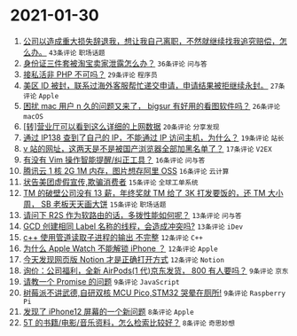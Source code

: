 # 2021-01-30

1. [公司以造成重大损失辞退我，想让我自己离职，不然就继续找我追究赔偿，怎么办。](https://www.v2ex.com/t/749825) `43条评论` `职场话题`
1. [身份证三件套被淘宝卖家泄露怎么办？](https://www.v2ex.com/t/749777) `36条评论` `问与答`
1. [接私活非 PHP 不可吗？](https://www.v2ex.com/t/749820) `29条评论` `程序员`
1. [美区 ID 被封，联系过海外客服帮忙递交申请，申请结果被拒继续永封。](https://www.v2ex.com/t/749778) `27条评论` `Apple`
1. [困扰 mac 用户 n 久的问题又来了， bigsur 有好用的看图软件吗？](https://www.v2ex.com/t/749799) `26条评论` `macOS`
1. [[转]营业厅可以看到这么详细的上网数据](https://www.v2ex.com/t/749810) `20条评论` `分享发现`
1. [通过 IP138 查到了自己的 IP，不能通过 IP 访问主机，为什么？](https://www.v2ex.com/t/749787) `19条评论` `站长`
1. [v 站的网址，这两天是不是被国产浏览器全部加黑名单了？](https://www.v2ex.com/t/749828) `17条评论` `V2EX`
1. [有没有 Vim 操作智能提醒/纠正工具？](https://www.v2ex.com/t/749805) `16条评论` `问与答`
1. [腾讯云 1 核 2G 1M 内存，图片想存阿里 OSS](https://www.v2ex.com/t/749804) `16条评论` `云计算`
1. [状告美团虚假宣传,欺骗消费者](https://www.v2ex.com/t/749789) `15条评论` `全球工单系统`
1. [TM 的破壁公司没有 13 薪，年终奖就 TM 给了 3K 打发要饭的，还 TM 大小周， SB 老板天天画大饼](https://www.v2ex.com/t/749772) `15条评论` `职场话题`
1. [请问下 R2S 作为软路由的话，多拨性能如何呢？](https://www.v2ex.com/t/749773) `13条评论` `问与答`
1. [GCD 创建相同 Label 名称的线程，会造成冲突吗?](https://www.v2ex.com/t/749771) `13条评论` `iDev`
1. [c++ 使用管道读取子进程的输出 不完整](https://www.v2ex.com/t/749817) `12条评论` `C++`
1. [为什么 Apple Watch 不能解锁 iPhone ？](https://www.v2ex.com/t/749797) `12条评论` `Apple`
1. [今天发现网页版 Notion 才是正确打开方式](https://www.v2ex.com/t/749795) `12条评论` `Notion`
1. [询价：公司福利，全新 AirPods(1 代)京东发货， 800 有人要吗？](https://www.v2ex.com/t/749837) `9条评论` `京东`
1. [请教一个 Promise 的问题](https://www.v2ex.com/t/749836) `9条评论` `JavaScript`
1. [树莓派不讲武德,自研双核 MCU Pico,STM32 哭晕在厕所!](https://www.v2ex.com/t/749822) `9条评论` `Raspberry Pi`
1. [发现了 iPhone12 屏幕的一个新问题](https://www.v2ex.com/t/749802) `8条评论` `Apple`
1. [5T 的书籍/电影/音乐资料，怎么检索比较好？](https://www.v2ex.com/t/749792) `8条评论` `奇思妙想`
